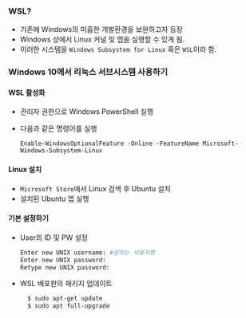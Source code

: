 ### WSL?

-	기존에 Windows의 미흡한 개발환경을 보완하고자 등장
-	Windows 상에서 Linux 커널 및 앱을 실행할 수 있게 됨.
-	이러한 시스템을 `Windows Subsystem for Linux` 혹은 `WSL`이라 함.

### Windows 10에서 리눅스 서브시스템 사용하기

#### WSL 활성화

-	관리자 권한으로 Windows PowerShell 실행
-	다음과 같은 명령어를 실행

	`Enable-WindowsOptionalFeature -Online -FeatureName Microsoft-Windows-Subsystem-Linux`

#### Linux 설치

-	`Microsoft Store`에서 Linux 검색 후 Ubuntu 설치
-	설치된 Ubuntu 앱 실행

#### 기본 설정하기

-	User의 ID 및 PW 설정

	```Bash
	Enter new UNIX username: #원하는 사용자명
	Enter new UNIX password:
	Retype new UNIX password:
	```

-	WSL 배포판의 패키지 업데이트

	```Bash
	  $ sudo apt-get update
	  $ sudo apt full-upgrade
	```
